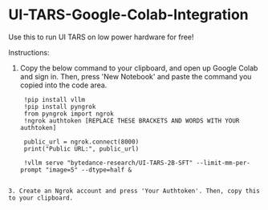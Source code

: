 # UI-TARS-Google-Colab-Integration
Use this to run UI TARS on low power hardware for free!

Instructions:
1. Copy the below command to your clipboard, and open up Google Colab and sign in. Then, press 'New Notebook' and paste the command you copied into the code area.
   ```
    !pip install vllm
    !pip install pyngrok
    from pyngrok import ngrok
    !ngrok authtoken [REPLACE THESE BRACKETS AND WORDS WITH YOUR authtoken]
    
    public_url = ngrok.connect(8000)
    print("Public URL:", public_url)
    
    !vllm serve "bytedance-research/UI-TARS-2B-SFT" --limit-mm-per-prompt "image=5" --dtype=half &
  ```

3. Create an Ngrok account and press 'Your Authtoken'. Then, copy this to your clipboard.
